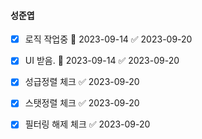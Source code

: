 

#### 성준엽



- [x] 로직 작업중 🛫 2023-09-14 ✅ 2023-09-20
- [x] UI 받음. 🛫 2023-09-14 ✅ 2023-09-20

- [x] 성급정렬 체크 ✅ 2023-09-20
- [x] 스탯정렬 체크 ✅ 2023-09-20
- [x] 필터링 해제 체크 ✅ 2023-09-20
